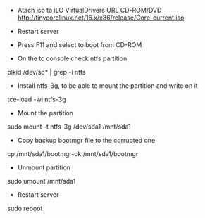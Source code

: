 
+ Atach iso to iLO VirtualDrivers URL CD-ROM/DVD
http://tinycorelinux.net/16.x/x86/release/Core-current.iso

+ Restart server

+ Press F11 and select to boot from CD-ROM

+ On the tc console check ntfs partition

blkid /dev/sd* | grep -i ntfs

+ Install ntfs-3g, to be able to mount the partition and write on it

tce-load -wi ntfs-3g

+ Mount the partition

sudo mount -t ntfs-3g /dev/sda1 /mnt/sda1

+ Copy backup bootmgr file to the corrupted one

cp /mnt/sda1/bootmgr-ok /mnt/sda1/bootmgr

+ Unmount partition

sudo umount /mnt/sda1

+ Restart server

sudo reboot
